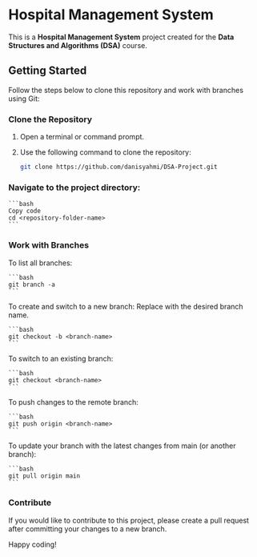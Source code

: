 # Hospital Management System

This is a **Hospital Management System** project created for the **Data Structures and Algorithms (DSA)** course.

## Getting Started

Follow the steps below to clone this repository and work with branches using Git:

### Clone the Repository

1. Open a terminal or command prompt.
2. Use the following command to clone the repository:

   ```bash
   git clone https://github.com/danisyahmi/DSA-Project.git
   ```

### Navigate to the project directory:

    ```bash
    Copy code
    cd <repository-folder-name>
    ```

### Work with Branches

To list all branches:

    ```bash
    git branch -a
    ```

To create and switch to a new branch:
Replace <branch-name> with the desired branch name.

    ```bash
    git checkout -b <branch-name>
    ```

To switch to an existing branch:

    ```bash
    git checkout <branch-name>
    ```

To push changes to the remote branch:

    ```bash
    git push origin <branch-name>
    ```

To update your branch with the latest changes from main (or another branch):

    ```bash
    git pull origin main
    ```

### Contribute

If you would like to contribute to this project, please create a pull request after committing your changes to a new branch.

Happy coding!
